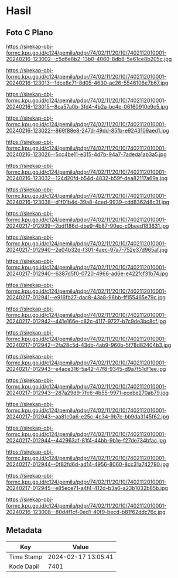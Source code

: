 # Hasil

## Foto C Plano

https://sirekap-obj-formc.kpu.go.id/c124/pemilu/pdpr/74/02/11/20/10/7402112010001-20240216-123002--c5d6e8b2-13b0-4060-8db6-5e61ce8b205c.jpg

https://sirekap-obj-formc.kpu.go.id/c124/pemilu/pdpr/74/02/11/20/10/7402112010001-20240216-123013--1dce8c71-8d05-4630-ac26-5546106e7b67.jpg

https://sirekap-obj-formc.kpu.go.id/c124/pemilu/pdpr/74/02/11/20/10/7402112010001-20240216-123015--8ca57a0b-3fd4-4b2a-bc4e-06160910e9c5.jpg

https://sirekap-obj-formc.kpu.go.id/c124/pemilu/pdpr/74/02/11/20/10/7402112010001-20240216-123022--869f88e8-247d-49dd-85fb-e9243109aed1.jpg

https://sirekap-obj-formc.kpu.go.id/c124/pemilu/pdpr/74/02/11/20/10/7402112010001-20240216-123026--5cc4be11-e315-4d7b-94a7-7adeda1ab3a5.jpg

https://sirekap-obj-formc.kpu.go.id/c124/pemilu/pdpr/74/02/11/20/10/7402112010001-20240216-123032--124d20fd-b54d-4832-b59f-dea82117a69a.jpg

https://sirekap-obj-formc.kpu.go.id/c124/pemilu/pdpr/74/02/11/20/10/7402112010001-20240216-123038--d1f01b4d-39a8-4ced-9939-cdd8362d8c3f.jpg

https://sirekap-obj-formc.kpu.go.id/c124/pemilu/pdpr/74/02/11/20/10/7402112010001-20240217-012939--2bdf186d-dbe9-4b87-90ec-c0beed183631.jpg

https://sirekap-obj-formc.kpu.go.id/c124/pemilu/pdpr/74/02/11/20/10/7402112010001-20240217-012940--2e04b32d-f301-4aec-97a7-752e37d965af.jpg

https://sirekap-obj-formc.kpu.go.id/c124/pemilu/pdpr/74/02/11/20/10/7402112010001-20240217-012940--6387d5f0-0720-4966-ad6e-e422fcf31b74.jpg

https://sirekap-obj-formc.kpu.go.id/c124/pemilu/pdpr/74/02/11/20/10/7402112010001-20240217-012941--e916fb27-dac8-43a8-96bb-ff155465e79c.jpg

https://sirekap-obj-formc.kpu.go.id/c124/pemilu/pdpr/74/02/11/20/10/7402112010001-20240217-012942--441e166e-c82c-4117-9727-b7c9de3bc8cf.jpg

https://sirekap-obj-formc.kpu.go.id/c124/pemilu/pdpr/74/02/11/20/10/7402112010001-20240217-012942--2fa28c5d-43db-4ab9-960b-5f78d82404b3.jpg

https://sirekap-obj-formc.kpu.go.id/c124/pemilu/pdpr/74/02/11/20/10/7402112010001-20240217-012943--e4ace316-5a42-47f8-9345-d9a7f51df1ee.jpg

https://sirekap-obj-formc.kpu.go.id/c124/pemilu/pdpr/74/02/11/20/10/7402112010001-20240217-012943--287a29d9-7fc6-4b55-9971-ecebe270ab79.jpg

https://sirekap-obj-formc.kpu.go.id/c124/pemilu/pdpr/74/02/11/20/10/7402112010001-20240217-012943--aa81c0a6-e25c-4c34-9b7c-bb9da3145f62.jpg

https://sirekap-obj-formc.kpu.go.id/c124/pemilu/pdpr/74/02/11/20/10/7402112010001-20240217-012944--442963af-81f4-44bb-9b1e-f27de734bfac.jpg

https://sirekap-obj-formc.kpu.go.id/c124/pemilu/pdpr/74/02/11/20/10/7402112010001-20240217-012944--0f82fd6d-ad14-4956-8060-8cc31a742790.jpg

https://sirekap-obj-formc.kpu.go.id/c124/pemilu/pdpr/74/02/11/20/10/7402112010001-20240217-012945--e85ece71-a4f4-412d-b3a6-a23b1032b85b.jpg

https://sirekap-obj-formc.kpu.go.id/c124/pemilu/pdpr/74/02/11/20/10/7402112010001-20240216-123008--80d4f1cf-0ed1-40f9-becd-b81f62ddc76c.jpg


## Metadata

| Key        | Value               |
| ---------- | ------------------- |
| Time Stamp | 2024-02-17 13:05:41 |
| Kode Dapil | 7401                |



